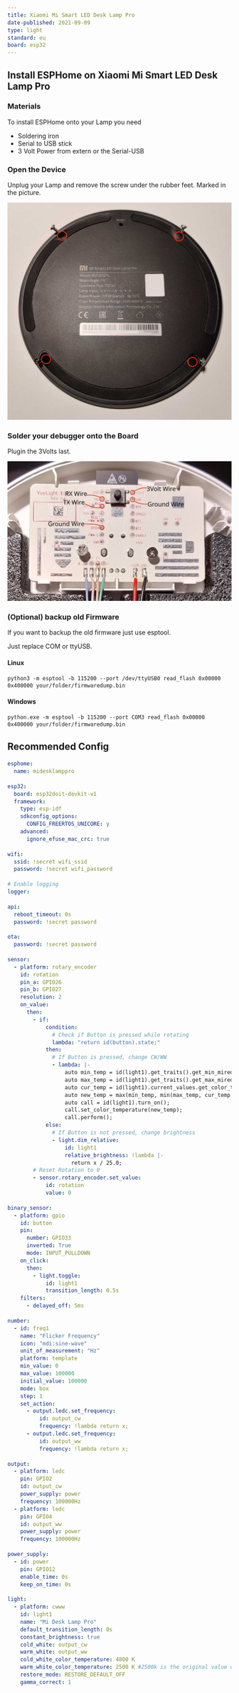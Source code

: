 ```yaml
---
title: Xiaomi Mi Smart LED Desk Lamp Pro
date-published: 2021-09-09
type: light
standard: eu
board: esp32
---
```

## Install ESPHome on Xiaomi Mi Smart LED Desk Lamp Pro

### Materials

To install ESPHome onto your Lamp you need

- Soldering iron
- Serial to USB stick
- 3 Volt Power from extern or the Serial-USB

### Open the Device

Unplug your Lamp and remove the screw under the rubber feet. Marked in the picture.

![a Picture of the four screws and where they are placed under the rubber feet.](screws_Image.jpg "a Picture of the four screws and where they are placed under the rubber feet.")

### Solder your debugger onto the Board

Plugin the 3Volts last.

![a Picture of the soldering spots to connect the Serial USB.](board_Image.jpg "a Picture of the soldering spots to connect the Serial USB.")

### (Optional) backup old Firmware

If you want to backup the old firmware just use esptool.

Just replace COM or ttyUSB.

#### Linux

```batch
python3 -m esptool -b 115200 --port /dev/ttyUSB0 read_flash 0x00000 0x400000 your/folder/firmwaredump.bin
```

#### Windows

```batch
python.exe -m esptool -b 115200 --port COM3 read_flash 0x00000 0x400000 your/folder/firmwaredump.bin
```

## Recommended Config

```yaml
esphome:
  name: midesklamppro

esp32:
  board: esp32doit-devkit-v1
  framework:
    type: esp-idf
    sdkconfig_options:
      CONFIG_FREERTOS_UNICORE: y
    advanced:
      ignore_efuse_mac_crc: true

wifi:
  ssid: !secret wifi_ssid
  password: !secret wifi_password

# Enable logging
logger:

api:
  reboot_timeout: 0s
  password: !secret password

ota:
  password: !secret password

sensor:
  - platform: rotary_encoder
    id: rotation
    pin_a: GPIO26
    pin_b: GPIO27
    resolution: 2
    on_value:
      then:
        - if:
            condition:
              # Check if Button is pressed while rotating
              lambda: "return id(button).state;"
            then:
              # If Button is pressed, change CW/WW
              - lambda: |-
                  auto min_temp = id(light1).get_traits().get_min_mireds();
                  auto max_temp = id(light1).get_traits().get_max_mireds();
                  auto cur_temp = id(light1).current_values.get_color_temperature();
                  auto new_temp = max(min_temp, min(max_temp, cur_temp + (x*10)));
                  auto call = id(light1).turn_on();
                  call.set_color_temperature(new_temp);
                  call.perform();
            else:
              # If Button is not pressed, change brightness
              - light.dim_relative:
                  id: light1
                  relative_brightness: !lambda |-
                    return x / 25.0;
        # Reset Rotation to 0
        - sensor.rotary_encoder.set_value:
            id: rotation
            value: 0

binary_sensor:
  - platform: gpio
    id: button
    pin:
      number: GPIO33
      inverted: True
      mode: INPUT_PULLDOWN
    on_click:
      then:
        - light.toggle:
            id: light1
            transition_length: 0.5s
    filters:
      - delayed_off: 5ms

number:
  - id: freq1
    name: "Flicker Frequency"
    icon: "mdi:sine-wave"
    unit_of_measurement: "Hz"
    platform: template
    min_value: 0
    max_value: 100000
    initial_value: 100000
    mode: box
    step: 1
    set_action:
      - output.ledc.set_frequency:
          id: output_cw
          frequency: !lambda return x;
      - output.ledc.set_frequency:
          id: output_ww
          frequency: !lambda return x;

output:
  - platform: ledc
    pin: GPIO2
    id: output_cw
    power_supply: power
    frequency: 100000Hz
  - platform: ledc
    pin: GPIO4
    id: output_ww
    power_supply: power
    frequency: 100000Hz

power_supply:
  - id: power
    pin: GPIO12
    enable_time: 0s
    keep_on_time: 0s

light:
  - platform: cwww
    id: light1
    name: "Mi Desk Lamp Pro"
    default_transition_length: 0s
    constant_brightness: true
    cold_white: output_cw
    warm_white: output_ww
    cold_white_color_temperature: 4800 K
    warm_white_color_temperature: 2500 K #2500k is the original value of the lamp. To correct binning for 2700k to look more like 2700k use 2650k instead
    restore_mode: RESTORE_DEFAULT_OFF
    gamma_correct: 1
```
